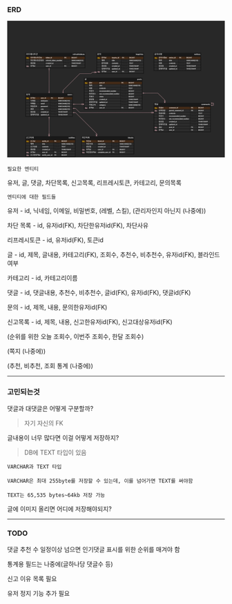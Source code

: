 ### ERD

![Alt text](HardBoard_ERD.png)

`필요한 엔티티`

유저, 글, 댓글, 차단목록, 신고목록, 리프레시토큰, 카테고리, 문의목록

`엔티티에 대한 필드들`

유저 - id, 닉네임, 이메일, 비밀번호, (레벨, 스킬), (관리자인지 아닌지 (나중에))

차단 목록 - id, 유저id(FK), 차단한유저id(FK), 차단사유

리프레시토큰 - id, 유저id(FK), 토큰id

글 - id, 제목, 글내용, 카테고리(FK), 조회수, 추천수, 비추천수, 유저id(FK), 블라인드 여부

카테고리 - id, 카테고리이름

댓글 - id, 댓글내용, 추천수, 비추천수, 글id(FK), 유저id(FK), 댓글id(FK)

문의 - id, 제목, 내용, 문의한유저id(FK)

신고목록 - id, 제목, 내용, 신고한유저id(FK), 신고대상유저id(FK)

(순위를 위한 오늘 조회수, 이번주 조회수, 한달 조회수)

(쪽지 (나중에))

(추천, 비추천, 조회 통계 (나중에))

---

### 고민되는것

댓글과 대댓글은 어떻게 구분할까?
> 자기 자신의 FK

글내용이 너무 많다면 이걸 어떻게 저장하지? 
> DB에 TEXT 타입이 있음

    VARCHAR과 TEXT 타입

    VARCHAR은 최대 255byte를 저장할 수 있는데, 이를 넘어가면 TEXT를 써야함

    TEXT는 65,535 bytes~64kb 저장 가능

글에 이미지 올리면 어디에 저장해야되지?

---

### TODO

댓글 추천 수 일정이상 넘으면 인기댓글 표시를 위한 순위를 매겨야 함

통계용 필드는 나중에(글하나당 댓글수 등)

신고 이유 목록 필요

유저 정지 기능 추가 필요
